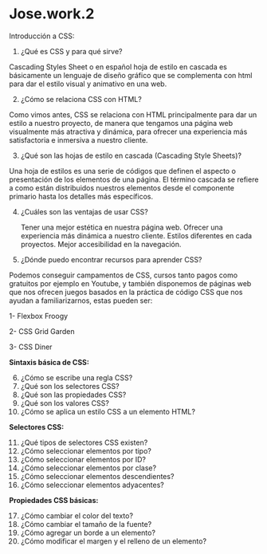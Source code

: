 # Jose.work.2

Introducción a CSS:

1. ¿Qué es CSS y para qué sirve? 

Cascading Styles Sheet o en español hoja de estilo en cascada es básicamente un
lenguaje de diseño gráfico que se complementa con html
para dar el estilo visual y animativo en una web.

2. ¿Cómo se relaciona CSS con HTML?

Como vimos antes, CSS se relaciona con HTML principalmente
para dar un estilo a nuestro proyecto, de manera que tengamos una
página web visualmente más atractiva y dinámica, para ofrecer
una experiencia más satisfactoria e inmersiva a nuestro cliente.

3. ¿Qué son las hojas de estilo en cascada (Cascading Style Sheets)?

Una hoja de estilos es una serie de códigos que definen
el aspecto o presentación de los elementos de una página.
El término cascada se refiere a como están distribuidos nuestros elementos
desde el componente primario hasta los detalles más específicos.

4. ¿Cuáles son las ventajas de usar CSS?

   Tener una mejor estética en nuestra página web.
   Ofrecer una experiencia más dinámica a nuestro cliente.
   Estilos diferentes en cada proyectos.
   Mejor accesibilidad en la navegación.

5. ¿Dónde puedo encontrar recursos para aprender CSS?

Podemos conseguir campamentos de CSS, cursos tanto pagos como gratuitos por ejemplo en Youtube, y también
disponemos de páginas web que nos ofrecen juegos basados en la práctica de código CSS
que nos ayudan a familiarizarnos, estas pueden ser:

   1- Flexbox Froogy
   
   2- CSS Grid Garden
   
   3- CSS Diner

**Sintaxis básica de CSS:**

6. ¿Cómo se escribe una regla CSS?
7. ¿Qué son los selectores CSS?
8. ¿Qué son las propiedades CSS?
9. ¿Qué son los valores CSS?
10. ¿Cómo se aplica un estilo CSS a un elemento HTML?

**Selectores CSS:**

11. ¿Qué tipos de selectores CSS existen?
12. ¿Cómo seleccionar elementos por tipo?
13. ¿Cómo seleccionar elementos por ID?
14. ¿Cómo seleccionar elementos por clase?
15. ¿Cómo seleccionar elementos descendientes?
16. ¿Cómo seleccionar elementos adyacentes?

**Propiedades CSS básicas:**

17. ¿Cómo cambiar el color del texto?
18. ¿Cómo cambiar el tamaño de la fuente?
19. ¿Cómo agregar un borde a un elemento?
20. ¿Cómo modificar el margen y el relleno de un elemento?
